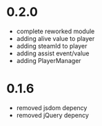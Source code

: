 # 0.2.0
- complete reworked module
- adding alive value to player
- adding steamId to player
- adding assist event/value
- adding PlayerManager

# 0.1.6
- removed jsdom depency
- removed jQuery depency